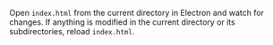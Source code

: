 Open `index.html` from the current directory in Electron and watch for changes.
If anything is modified in the current directory or its subdirectories, reload
`index.html`.
